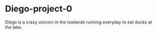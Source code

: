 # Diego-project-0

Diego is a crazy unicorn in the lowlands running everyday to eat ducks at the lake.
